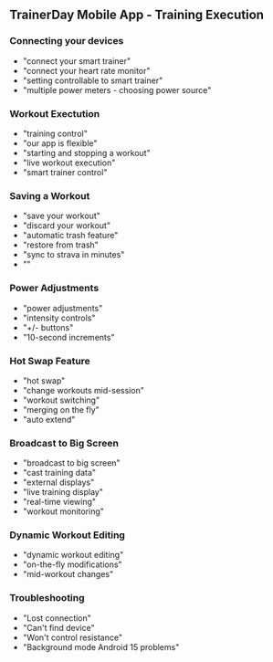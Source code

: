 
## TrainerDay Mobile App - Training Execution

### Connecting your devices
- "connect your smart trainer"
- "connect your heart rate monitor"
- "setting controllable to smart trainer"
- "multiple power meters - choosing power source"

### Workout Exectution
- "training control"
- "our app is flexible"
- "starting and stopping a workout"
- "live workout execution"
- "smart trainer control"

### Saving a Workout
- "save your workout"
- "discard your workout"
- "automatic trash feature"
- "restore from trash"
- "sync to strava in minutes"
- ""

### Power Adjustments
- "power adjustments"
- "intensity controls"
- "+/- buttons"
- "10-second increments"

### Hot Swap Feature
- "hot swap"
- "change workouts mid-session"
- "workout switching"
- "merging on the fly"
- "auto extend"

### Broadcast to Big Screen
- "broadcast to big screen"
- "cast training data"
- "external displays"
- "live training display"
- "real-time viewing"
- "workout monitoring"

### Dynamic Workout Editing
- "dynamic workout editing"
- "on-the-fly modifications"
- "mid-workout changes"

### Troubleshooting
- "Lost connection"
- "Can't find device"
- "Won't control resistance"
- "Background mode Android 15 problems"

